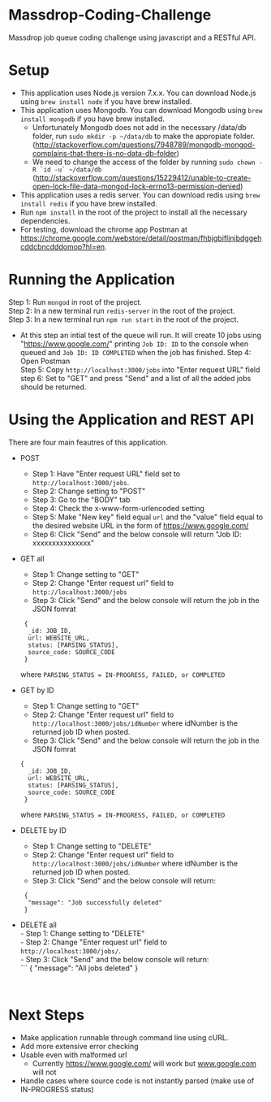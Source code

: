 # Massdrop-Coding-Challenge
Massdrop job queue coding challenge using javascript and a RESTful API.

# Setup
- This application uses Node.js version 7.x.x. You can download Node.js using `brew install node` if you have brew installed. 
- This application uses Mongodb. You can download Mongodb using `brew install mongodb` if you have brew installed. 
  - Unfortunately Mongodb does not add in the necessary /data/db folder, run ```sudo mkdir -p ~/data/db``` to make the appropiate folder. (http://stackoverflow.com/questions/7948789/mongodb-mongod-complains-that-there-is-no-data-db-folder)
  - We need to change the access of the folder by running ```sudo chown -R `id -u` ~/data/db``` (http://stackoverflow.com/questions/15229412/unable-to-create-open-lock-file-data-mongod-lock-errno13-permission-denied)
- This application uses a redis server. You can download redis using `brew install redis` if you have brew installed.
- Run `npm install` in the root of the project to install all the necessary dependencies.<br />
- For testing, download the chrome app Postman at https://chrome.google.com/webstore/detail/postman/fhbjgbiflinjbdggehcddcbncdddomop?hl=en. <br />

# Running the Application
Step 1: Run `mongod` in root of the project.<br />
Step 2: In a new terminal run `redis-server` in the root of the project. <br/>
Step 3: In a new terminal run `npm run start` in the root of the project.<br />
  - At this step an intial test of the queue will run. It will create 10 jobs using "https://www.google.com/" printing `Job ID: ID` to the console when queued and `Job ID: ID COMPLETED` when the job has finished. 
Step 4: Open Postman<br />
Step 5: Copy `http://localhost:3000/jobs` into "Enter request URL" field<br />
step 6: Set to "GET" and press "Send" and a list of all the added jobs should be returned.<br />

# Using the Application and REST API
There are four main feautres of this application.<br />
- POST<br />
  - Step 1: Have "Enter request URL" field set to `http://localhost:3000/jobs`.<br />
  - Step 2: Change setting to "POST"<br />
  - Step 3: Go to the "BODY" tab<br />
  - Step 4: Check the x-www-form-urlencoded setting<br />
  - Step 5: Make "New key" field equal `url` and the "value" field equal to the desired website URL in the form of https://www.google.com/<br />
  - Step 6: Click "Send" and the below console will return "Job ID: xxxxxxxxxxxxxxx"<br />
  
 - GET all<br />  
   - Step 1: Change setting to "GET"<br />
   - Step 2: Change "Enter request url" field to `http://localhost:3000/jobs`<br />
   - Step 3: Click "Send" and the below console will return the job in the JSON fomrat <br />
    ```
     {
      _id: JOB_ID,
      url: WEBSITE_URL,
      status: [PARSING_STATUS],
      source_code: SOURCE_CODE
     }
     ```
     where `PARSING_STATUS = IN-PROGRESS, FAILED, or COMPLETED`<br />
     
 - GET by ID<br />
   - Step 1: Change setting to "GET"<br />
   - Step 2: Change "Enter request url" field to `http://localhost:3000/jobs/idNumber` where idNumber is the returned job ID when posted.<br />
   - Step 3: Click "Send" and the below console will return the job in the JSON fomrat <br />
    ```
    {
      _id: JOB_ID,
      url: WEBSITE_URL,
      status: [PARSING_STATUS],
      source_code: SOURCE_CODE
     }
     ```
     where `PARSING_STATUS = IN-PROGRESS, FAILED, or COMPLETED`<br />
     
  - DELETE by ID<br />
    - Step 1: Change setting to "DELETE"<br />
    - Step 2: Change "Enter request url" field to `http://localhost:3000/jobs/idNumber` where idNumber is the returned job ID when posted.<br />
    - Step 3: Click "Send" and the below console will return:<br />
    ```
     {
      "message": "Job successfully deleted"
     }
     ```
     
   - DELETE all<br />
    - Step 1: Change setting to "DELETE"<br />
    - Step 2: Change "Enter request url" field to `http://localhost:3000/jobs/`.<br />
    - Step 3: Click "Send" and the below console will return:<br />
    ```
     {
      "message": "All jobs deleted"
     }
     ```
      
# Next Steps
  - Make application runnable through command line using cURL. <br />
  - Add more extensive error checking<br />
  - Usable even with malformed url<br />
    - Currently https://www.google.com/ will work but www.google.com will not<br />
  - Handle cases where source code is not instantly parsed (make use of IN-PROGRESS status)
